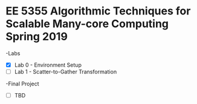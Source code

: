 # EE 5355 Algorithmic Techniques for Scalable Many-core Computing Spring 2019

-Labs 
- [x] Lab 0 - Environment Setup
- [ ] Lab 1 - Scatter-to-Gather Transformation

-Final Project
- [ ] TBD

